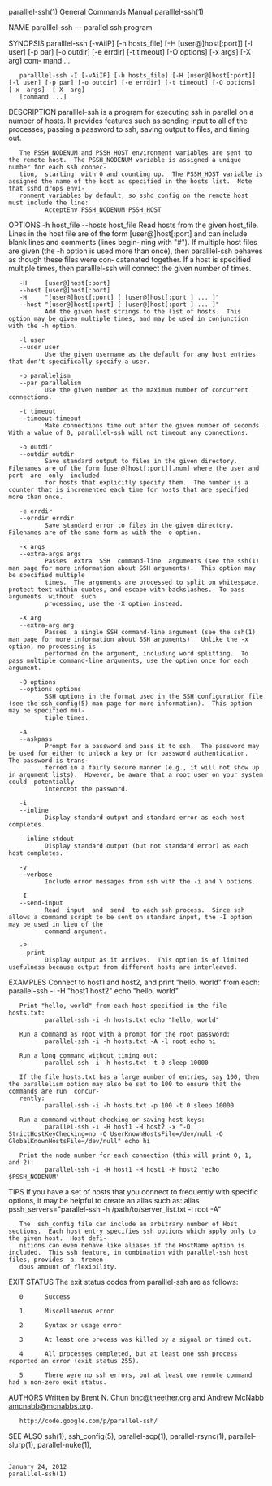 paralllel-ssh(1)                                                       General Commands Manual                                                      paralllel-ssh(1)

NAME
       paralllel-ssh — parallel ssh program

SYNOPSIS
       paralllel-ssh  [-vAiIP]  [-h hosts_file] [-H [user@]host[:port]] [-l user] [-p par] [-o outdir] [-e errdir] [-t timeout] [-O options] [-x args] [-X arg] com‐
       mand ...

       paralllel-ssh -I [-vAiIP] [-h hosts_file] [-H [user@]host[:port]] [-l user] [-p par] [-o outdir] [-e errdir] [-t timeout] [-O options]  [-x  args]  [-X  arg]
       [command ...]

DESCRIPTION
       paralllel-ssh is a program for executing ssh in parallel on a number of hosts.  It provides features such as sending input to all of the processes, passing a
       password to ssh, saving output to files, and timing out.

       The PSSH_NODENUM and PSSH_HOST environment variables are sent to the remote host.  The PSSH_NODENUM variable is assigned a unique number for each ssh connec‐
       tion,  starting  with 0 and counting up.  The PSSH_HOST variable is assigned the name of the host as specified in the hosts list.  Note that sshd drops envi‐
       ronment variables by default, so sshd_config on the remote host must include the line:
              AcceptEnv PSSH_NODENUM PSSH_HOST

OPTIONS
       -h host_file
       --hosts host_file
              Read hosts from the given host_file.  Lines in the host file are of the form [user@]host[:port] and can include blank lines and comments (lines begin‐
              ning  with  "#").  If multiple host files are given (the -h option is used more than once), then paralllel-ssh behaves as though these files were con‐
              catenated together.  If a host is specified multiple times, then paralllel-ssh will connect the given number of times.

       -H     [user@]host[:port]
       --host [user@]host[:port]
       -H     "[user@]host[:port] [ [user@]host[:port ] ... ]"
       --host "[user@]host[:port] [ [user@]host[:port ] ... ]"
              Add the given host strings to the list of hosts.  This option may be given multiple times, and may be used in conjunction with the -h option.

       -l user
       --user user
              Use the given username as the default for any host entries that don't specifically specify a user.

       -p parallelism
       --par parallelism
              Use the given number as the maximum number of concurrent connections.

       -t timeout
       --timeout timeout
              Make connections time out after the given number of seconds.  With a value of 0, paralllel-ssh will not timeout any connections.

       -o outdir
       --outdir outdir
              Save standard output to files in the given directory.  Filenames are of the form [user@]host[:port][.num] where the user and port  are  only  included
              for hosts that explicitly specify them.  The number is a counter that is incremented each time for hosts that are specified more than once.

       -e errdir
       --errdir errdir
              Save standard error to files in the given directory.  Filenames are of the same form as with the -o option.

       -x args
       --extra-args args
              Passes  extra  SSH  command-line  arguments (see the ssh(1) man page for more information about SSH arguments).  This option may be specified multiple
              times.  The arguments are processed to split on whitespace, protect text within quotes, and escape with backslashes.  To pass arguments  without  such
              processing, use the -X option instead.

       -X arg
       --extra-arg arg
              Passes  a single SSH command-line argument (see the ssh(1) man page for more information about SSH arguments).  Unlike the -x option, no processing is
              performed on the argument, including word splitting.  To pass multiple command-line arguments, use the option once for each argument.

       -O options
       --options options
              SSH options in the format used in the SSH configuration file (see the ssh_config(5) man page for more information).  This option may be specified mul‐
              tiple times.

       -A
       --askpass
              Prompt for a password and pass it to ssh.  The password may be used for either to unlock a key or for password authentication.  The password is trans‐
              ferred in a fairly secure manner (e.g., it will not show up in argument lists).  However, be aware that a root user on your system  could  potentially
              intercept the password.

       -i
       --inline
              Display standard output and standard error as each host completes.

       --inline-stdout
              Display standard output (but not standard error) as each host completes.

       -v
       --verbose
              Include error messages from ssh with the -i and \ options.

       -I
       --send-input
              Read  input  and  send  to each ssh process.  Since ssh allows a command script to be sent on standard input, the -I option may be used in lieu of the
              command argument.

       -P
       --print
              Display output as it arrives.  This option is of limited usefulness because output from different hosts are interleaved.

EXAMPLES
       Connect to host1 and host2, and print "hello, world" from each:
              parallel-ssh -i -H "host1 host2" echo "hello, world"

       Print "hello, world" from each host specified in the file hosts.txt:
              parallel-ssh -i -h hosts.txt echo "hello, world"

       Run a command as root with a prompt for the root password:
              parallel-ssh -i -h hosts.txt -A -l root echo hi

       Run a long command without timing out:
              parallel-ssh -i -h hosts.txt -t 0 sleep 10000

       If the file hosts.txt has a large number of entries, say 100, then the parallelism option may also be set to 100 to ensure that the commands are run  concur‐
       rently:
              parallel-ssh -i -h hosts.txt -p 100 -t 0 sleep 10000

       Run a command without checking or saving host keys:
              parallel-ssh -i -H host1 -H host2 -x "-O StrictHostKeyChecking=no -O UserKnownHostsFile=/dev/null -O GlobalKnownHostsFile=/dev/null" echo hi

       Print the node number for each connection (this will print 0, 1, and 2):
              parallel-ssh -i -H host1 -H host1 -H host2 'echo $PSSH_NODENUM'

TIPS
       If you have a set of hosts that you connect to frequently with specific options, it may be helpful to create an alias such as:
              alias pssh_servers="parallel-ssh -h /path/to/server_list.txt -l root -A"

       The  ssh_config file can include an arbitrary number of Host sections.  Each host entry specifies ssh options which apply only to the given host.  Host defi‐
       nitions can even behave like aliases if the HostName option is included.  This ssh feature, in combination with parallel-ssh host files, provides  a  tremen‐
       dous amount of flexibility.

EXIT STATUS
       The exit status codes from paralllel-ssh are as follows:

       0      Success

       1      Miscellaneous error

       2      Syntax or usage error

       3      At least one process was killed by a signal or timed out.

       4      All processes completed, but at least one ssh process reported an error (exit status 255).

       5      There were no ssh errors, but at least one remote command had a non-zero exit status.

AUTHORS
       Written by Brent N. Chun <bnc@theether.org> and Andrew McNabb <amcnabb@mcnabbs.org>.

       http://code.google.com/p/parallel-ssh/

SEE ALSO
       ssh(1), ssh_config(5), parallel-scp(1), parallel-rsync(1), parallel-slurp(1), parallel-nuke(1),

                                                                          January 24, 2012                                                          paralllel-ssh(1)
